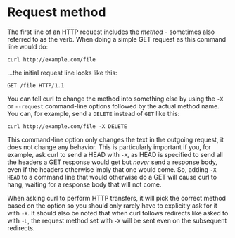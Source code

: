 # Request method

The first line of an HTTP request includes the *method* - sometimes also
referred to as the verb. When doing a simple GET request as this command line
would do:

    curl http://example.com/file

…the initial request line looks like this:

    GET /file HTTP/1.1

You can tell curl to change the method into something else by using the `-X`
or `--request` command-line options followed by the actual method name. You
can, for example, send a `DELETE` instead of `GET` like this:

    curl http://example.com/file -X DELETE

This command-line option only changes the text in the outgoing request, it
does not change any behavior. This is particularly important if you, for
example, ask curl to send a HEAD with `-X`, as HEAD is specified to send all
the headers a GET response would get but *never* send a response body, even if
the headers otherwise imply that one would come. So, adding `-X HEAD` to a
command line that would otherwise do a GET will cause curl to hang, waiting
for a response body that will not come.

When asking curl to perform HTTP transfers, it will pick the correct method
based on the option so you should only rarely have to explicitly ask for
it with `-X`. It should also be noted that when curl follows redirects like
asked to with `-L`, the request method set with `-X` will be sent even on the
subsequent redirects.

